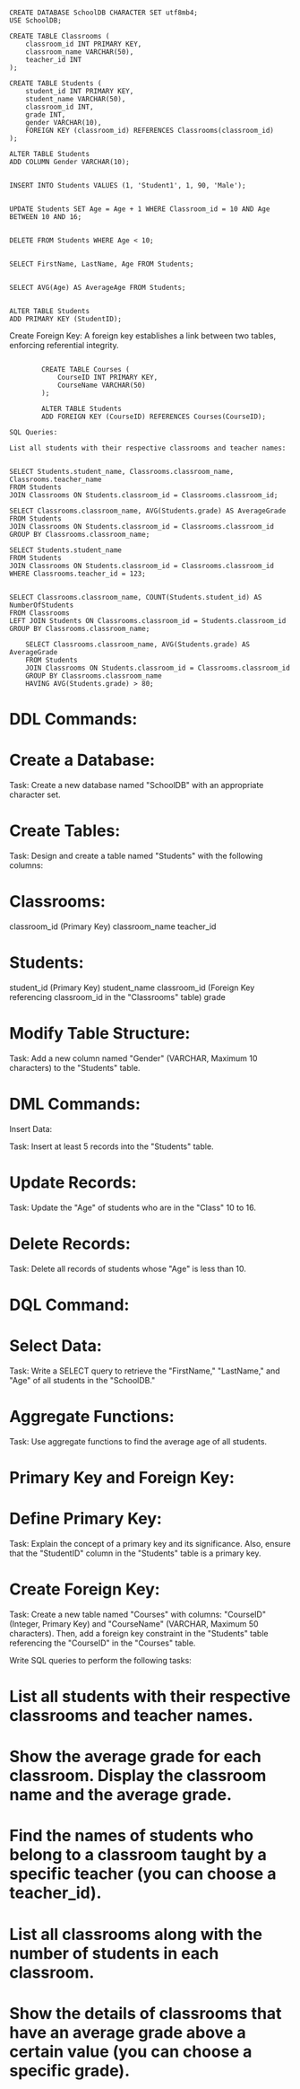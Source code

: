 ```

CREATE DATABASE SchoolDB CHARACTER SET utf8mb4;
USE SchoolDB;
```

```
CREATE TABLE Classrooms (
    classroom_id INT PRIMARY KEY,
    classroom_name VARCHAR(50),
    teacher_id INT
);

CREATE TABLE Students (
    student_id INT PRIMARY KEY,
    student_name VARCHAR(50),
    classroom_id INT,
    grade INT,
    gender VARCHAR(10),
    FOREIGN KEY (classroom_id) REFERENCES Classrooms(classroom_id)
);
```
```
ALTER TABLE Students
ADD COLUMN Gender VARCHAR(10);
```
```

INSERT INTO Students VALUES (1, 'Student1', 1, 90, 'Male');
```

```

UPDATE Students SET Age = Age + 1 WHERE Classroom_id = 10 AND Age BETWEEN 10 AND 16;

```

```

DELETE FROM Students WHERE Age < 10;

```

```

SELECT FirstName, LastName, Age FROM Students;

```

```

SELECT AVG(Age) AS AverageAge FROM Students;
```
 
```

ALTER TABLE Students
ADD PRIMARY KEY (StudentID);
```
Create Foreign Key:
A foreign key establishes a link between two tables, enforcing referential integrity.

```

        CREATE TABLE Courses (
            CourseID INT PRIMARY KEY,
            CourseName VARCHAR(50)
        );

        ALTER TABLE Students
        ADD FOREIGN KEY (CourseID) REFERENCES Courses(CourseID);
```
    SQL Queries:

    List all students with their respective classrooms and teacher names:

```

SELECT Students.student_name, Classrooms.classroom_name, Classrooms.teacher_name
FROM Students
JOIN Classrooms ON Students.classroom_id = Classrooms.classroom_id;
```
 
```
SELECT Classrooms.classroom_name, AVG(Students.grade) AS AverageGrade
FROM Students
JOIN Classrooms ON Students.classroom_id = Classrooms.classroom_id
GROUP BY Classrooms.classroom_name;
```
 
```
SELECT Students.student_name
FROM Students
JOIN Classrooms ON Students.classroom_id = Classrooms.classroom_id
WHERE Classrooms.teacher_id = 123;
```
 
```

SELECT Classrooms.classroom_name, COUNT(Students.student_id) AS NumberOfStudents
FROM Classrooms
LEFT JOIN Students ON Classrooms.classroom_id = Students.classroom_id
GROUP BY Classrooms.classroom_name;
```
 
```
    SELECT Classrooms.classroom_name, AVG(Students.grade) AS AverageGrade
    FROM Students
    JOIN Classrooms ON Students.classroom_id = Classrooms.classroom_id
    GROUP BY Classrooms.classroom_name
    HAVING AVG(Students.grade) > 80;
```

# DDL Commands:
# Create a Database:
Task: Create a new database named "SchoolDB" with an appropriate character set.
# Create Tables:

Task: Design and create a table named "Students" with the following columns:
# Classrooms:

classroom_id (Primary Key)
classroom_name
teacher_id

#  Students:
student_id (Primary Key)
student_name
classroom_id (Foreign Key referencing classroom_id in the "Classrooms" table)
grade

# Modify Table Structure:

Task: Add a new column named "Gender" (VARCHAR, Maximum 10 characters) to the "Students" table.

# DML Commands:
Insert Data:

Task: Insert at least 5 records into the "Students" table.
# Update Records:

Task: Update the "Age" of students who are in the "Class" 10 to 16.
# Delete Records:

Task: Delete all records of students whose "Age" is less than 10.
# DQL Command:
# Select Data:

Task: Write a SELECT query to retrieve the "FirstName," "LastName," and "Age" of all students in the "SchoolDB."
# Aggregate Functions:

Task: Use aggregate functions to find the average age of all students.

# Primary Key and Foreign Key:
# Define Primary Key:

Task: Explain the concept of a primary key and its significance. Also, ensure that the "StudentID" column in the "Students" table is a primary key.
# Create Foreign Key:

Task: Create a new table named "Courses" with columns: "CourseID" (Integer, Primary Key) and "CourseName" (VARCHAR, Maximum 50 characters). Then, add a foreign key constraint in the "Students" table referencing the "CourseID" in the "Courses" table.


Write SQL queries to perform the following tasks:

# List all students with their respective classrooms and teacher names.

# Show the average grade for each classroom. Display the classroom name and the average grade.

# Find the names of students who belong to a classroom taught by a specific teacher (you can choose a teacher_id).

# List all classrooms along with the number of students in each classroom.

# Show the details of classrooms that have an average grade above a certain value (you can choose a specific grade).
